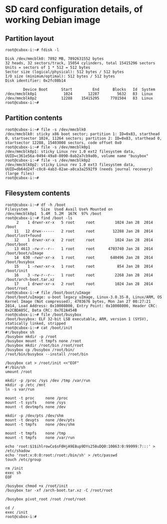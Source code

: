 # SD card configuration details, of working Debian image

## Partition layout

    root@cubox-i:~# fdisk -l
    
    Disk /dev/mmcblk0: 7892 MB, 7892631552 bytes
    32 heads, 32 sectors/track, 15054 cylinders, total 15415296 sectors
    Units = sectors of 1 * 512 = 512 bytes
    Sector size (logical/physical): 512 bytes / 512 bytes
    I/O size (minimum/optimal): 512 bytes / 512 bytes
    Disk identifier: 0x2fc08b14
    
            Device Boot      Start         End      Blocks   Id  System
    /dev/mmcblk0p1            1024       12287        5632   83  Linux
    /dev/mmcblk0p2           12288    15415295     7701504   83  Linux
    root@cubox-i:~#

## Partition contents

    root@cubox-i:~# file -s /dev/mmcblk0
    /dev/mmcblk0: sticky x86 boot sector; partition 1: ID=0x83, starthead 0, startsector 1024, 11264 sectors; partition 2: ID=0x83, starthead 0, startsector 12288, 15403008 sectors, code offset 0x0
    root@cubox-i:~# file -s /dev/mmcblk0p1
    /dev/mmcblk0p1: sticky Linux rev 1.0 ext2 filesystem data, UUID=c361e56a-0494-49a8-8090-0ab2a7cb9a0b, volume name "busybox"
    root@cubox-i:~# file -s /dev/mmcblk0p2
    /dev/mmcblk0p2: sticky Linux rev 1.0 ext3 filesystem data, UUID=db64d24f-c0c8-4ab3-82ae-a8ca3a2592f9 (needs journal recovery) (large files)
    root@cubox-i:~#

## Filesystem contents

    root@cubox-i:~# df -h /boot
    Filesystem      Size  Used Avail Use% Mounted on
    /dev/mmcblk0p1  5.4M  5.2M  167K  97% /boot
    root@cubox-i:~# find /boot -ls
         2    1 drwxr-xr-x   5 root     root         1024 Jan 28  2014 /boot
        11   12 drwx------   2 root     root        12288 Jan 28  2014 /boot/lost+found
        12    1 drwxr-xr-x   2 root     root         1024 Jan 28  2014 /boot/boot
        13 4613 -rw-r--r--   1 root     root      4703740 Jan 28  2014 /boot/boot/uImage
        14  630 -rwxr-xr-x   1 root     root       640496 Jan 28  2014 /boot/busybox
        15    1 -rwxr-xr-x   1 root     root          854 Jan 28  2014 /boot/init
        16    3 -rw-r--r--   1 root     root         2268 Jan 28  2014 /boot/arch-boot.tar.xz
        17    1 drwxr-xr-x   2 root     root         1024 Jan 28  2014 /boot/root
    root@cubox-i:~# file /boot/boot/uImage
    /boot/boot/uImage: u-boot legacy uImage, Linux-3.0.35-8, Linux/ARM, OS Kernel Image (Not compressed), 4703676 bytes, Mon Jan 27 00:27:21 2014, Load Address: 0x10008000, Entry Point: 0x10008000, Header CRC: 0x2CBDA85C, Data CRC: 0x7E2A454B
    root@cubox-i:~# file /boot/busybox
    /boot/busybox: ELF 32-bit LSB executable, ARM, version 1 (SYSV), statically linked, stripped
    root@cubox-i:~# cat /boot/init
    #!/busybox sh
    /busybox mkdir -p /root
    /busybox mount -t tmpfs none /root
    /busybox mkdir /root/bin /root/root
    /busybox cp /busybox /root/bin/
    /root/bin/busybox --install /root/bin
    
    /busybox cat > /root/init <<"EOF"
    #!/bin/sh
    umount /root
    
    mkdir -p /proc /sys /dev /tmp /var/run
    mkdir -p /etc /mnt
    ln -s var/run
    
    mount -t proc     none /proc
    mount -t sysfs    none /sys
    mount -t devtmpfs none /dev
    
    mkdir -p /dev/pts /dev/shm
    mount -t devpts   none /dev/pts
    mount -t tmpfs    none /dev/shm
    
    mount -t tmpfs    none /tmp
    mount -t tmpfs    none /var/run
    
    echo 'root:$1$ihlrowCo$sF0HjA9E8up9DYs258uDQ0:10063:0:99999:7:::' > /etc/shadow
    echo 'root:x:0:0:root:/root:/bin/sh' > /etc/passwd
    touch /etc/group
    
    rm /init
    exec sh
    EOF
    
    /busybox chmod +x /root/init
    /busybox tar -xf /arch-boot.tar.xz -C /root/root
    
    /busybox pivot_root /root /root/root
    
    cd /
    exec /init
    root@cubox-i:#
    
